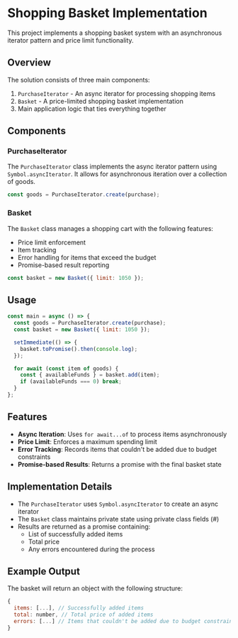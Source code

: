 # Shopping Basket Implementation

This project implements a shopping basket system with an asynchronous iterator pattern and price limit functionality.

## Overview

The solution consists of three main components:

1. `PurchaseIterator` - An async iterator for processing shopping items
2. `Basket` - A price-limited shopping basket implementation
3. Main application logic that ties everything together

## Components

### PurchaseIterator

The `PurchaseIterator` class implements the async iterator pattern using `Symbol.asyncIterator`. It allows for asynchronous iteration over a collection of goods.

```javascript
const goods = PurchaseIterator.create(purchase);
```

### Basket

The `Basket` class manages a shopping cart with the following features:
- Price limit enforcement
- Item tracking
- Error handling for items that exceed the budget
- Promise-based result reporting

```javascript
const basket = new Basket({ limit: 1050 });
```

## Usage

```javascript
const main = async () => {
  const goods = PurchaseIterator.create(purchase);
  const basket = new Basket({ limit: 1050 });

  setImmediate(() => {
    basket.toPromise().then(console.log);
  });

  for await (const item of goods) {
    const { availableFunds } = basket.add(item);
    if (availableFunds === 0) break;
  }
};
```

## Features

- **Async Iteration**: Uses `for await...of` to process items asynchronously
- **Price Limit**: Enforces a maximum spending limit
- **Error Tracking**: Records items that couldn't be added due to budget constraints
- **Promise-based Results**: Returns a promise with the final basket state

## Implementation Details

- The `PurchaseIterator` uses `Symbol.asyncIterator` to create an async iterator
- The `Basket` class maintains private state using private class fields (#)
- Results are returned as a promise containing:
  - List of successfully added items
  - Total price
  - Any errors encountered during the process

## Example Output

The basket will return an object with the following structure:
```javascript
{
  items: [...], // Successfully added items
  total: number, // Total price of added items
  errors: [...] // Items that couldn't be added due to budget constraints
}
``` 